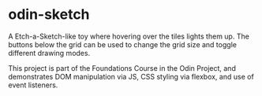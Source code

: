 # odin-sketch

A Etch-a-Sketch-like toy where hovering over the tiles lights them up. The buttons below the grid can be used to change the grid size and toggle different drawing modes.

This project is part of the Foundations Course in the Odin Project, and demonstrates DOM manipulation via JS, CSS styling via flexbox, and use of event listeners.

